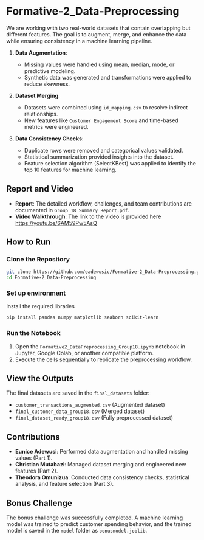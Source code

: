 # Formative-2_Data-Preprocessing
We are working with two real-world datasets that contain overlapping but different features. The goal is to augment, merge, and enhance the data while ensuring consistency in a machine learning pipeline.

1. **Data Augmentation**:
   - Missing values were handled using mean, median, mode, or predictive modeling.
   - Synthetic data was generated and transformations were applied to reduce skewness.

2. **Dataset Merging**:
   - Datasets were combined using `id_mapping.csv` to resolve indirect relationships.
   - New features like `Customer Engagement Score` and time-based metrics were engineered.

3. **Data Consistency Checks**:
   - Duplicate rows were removed and categorical values validated.
   - Statistical summarization provided insights into the dataset.
   - Feature selection algorithm (SelectKBest) was applied to identify the top 10 features for machine learning.

## Report and Video
- **Report**: The detailed workflow, challenges, and team contributions are documented in `Group 18 Summary Report.pdf`.
- **Video Walkthrough**: The link to the video is provided here https://youtu.be/6AM59Pw5AsQ 

## How to Run
### Clone the Repository
```bash
git clone https://github.com/eadewusic/Formative-2_Data-Preprocessing.git
cd Formative-2_Data-Preprocessing
```
### Set up environment
Install the required libraries
```bash
pip install pandas numpy matplotlib seaborn scikit-learn
```
### Run the Notebook
1. Open the `Formative2_DataPreprocessing_Group18.ipynb` notebook in Jupyter, Google Colab, or another compatible platform.
2. Execute the cells sequentially to replicate the preprocessing workflow.

## View the Outputs
The final datasets are saved in the `final_datasets` folder:
- `customer_transactions_augmented.csv` (Augmented dataset)
- `final_customer_data_group18.csv` (Merged dataset)
- `final_dataset_ready_group18.csv` (Fully preprocessed dataset)

## Contributions
- **Eunice Adewusi**: Performed data augmentation and handled missing values (Part 1).
- **Christian Mutabazi**: Managed dataset merging and engineered new features (Part 2).
- **Theodora Omunizua**: Conducted data consistency checks, statistical analysis, and feature selection (Part 3).

## Bonus Challenge
The bonus challenge was successfully completed. A machine learning model was trained to predict customer spending behavior, and the trained model is saved in the `model` folder as `bonusmodel.joblib`.

